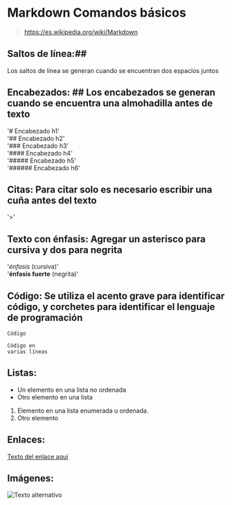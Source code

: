 # Markdown Comandos básicos

>https://es.wikipedia.org/wiki/Markdown

## Saltos de línea:##
Los saltos de línea se generan cuando se encuentran dos espacios juntos

## Encabezados: ## Los encabezados se generan cuando se encuentra una almohadilla antes de texto

'# Encabezado h1'  
'## Encabezado h2'  
'### Encabezado h3'  
'#### Encabezado h4'  
'##### Encabezado h5'  
'###### Encabezado h6'  

## Citas: Para citar solo es necesario escribir una cuña antes del texto
'>'  

## Texto con énfasis: Agregar un asterisco para cursiva y dos para negrita

'*énfasis* (cursiva)'  
'**énfasis fuerte** (negrita)'  


 ## Código: Se utiliza el acento grave para identificar código, y corchetes para identificar el lenguaje de programación

`Código`
 ``` [language]
 Código en 
 varias líneas
 ```
 
 ## Listas:
 * Un elemento en una lista no ordenada
 * Otro elemento en una lista
 
 1. Elemento en una lista enumerada u ordenada.
 2. Otro elemento
 
## Enlaces:
 [Texto del enlace aquí](URL "Título del enlace")

## Imágenes:
![Texto alternativo](URL "Título de la imagen")
